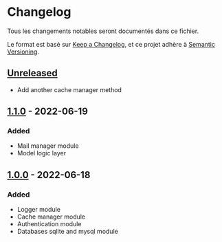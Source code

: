 # Changelog
Tous les changements notables seront documentés dans ce fichier.

Le format est basé sur [Keep a Changelog](https://keepachangelog.com/en/1.0.0/),
et ce projet adhère à [Semantic Versioning](https://semver.org/spec/v2.0.0.html).

## [Unreleased]
- Add another cache manager method

## [1.1.0] - 2022-06-19
### Added
- Mail manager module
- Model logic layer

## [1.0.0] - 2022-06-18
### Added
- Logger module
- Cache manager module
- Authentication module
- Databases sqlite and mysql module

[Unreleased]: https://framagit.org/Lileon/Base-Nodejs/-/compare/v1.1.0...master
[1.1.0]: https://framagit.org/Lileon/Base-Nodejs/-/compare/v1.0.0...v1.1.0
[1.0.0]: https://framagit.org/Lileon/Base-Nodejs/-/commits/v1.0.0
